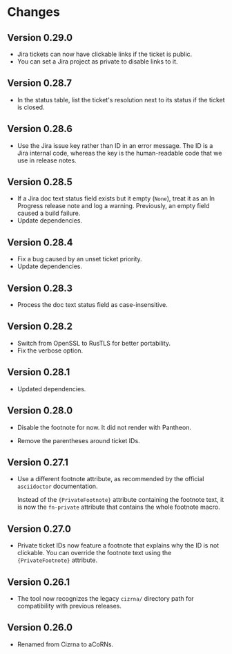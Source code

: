 # Changes

## Version 0.29.0

* Jira tickets can now have clickable links if the ticket is public.
* You can set a Jira project as private to disable links to it.

## Version 0.28.7

* In the status table, list the ticket's resolution next to its status if the ticket is closed.

## Version 0.28.6

* Use the Jira issue key rather than ID in an error message. The ID is a Jira internal code, whereas the key is the human-readable code that we use in release notes.

## Version 0.28.5

* If a Jira doc text status field exists but it empty (`None`), treat it as an In Progress release note and log a warning. Previously, an empty field caused a build failure.
* Update dependencies.

## Version 0.28.4

* Fix a bug caused by an unset ticket priority.
* Update dependencies.

## Version 0.28.3

* Process the doc text status field as case-insensitive.

## Version 0.28.2

* Switch from OpenSSL to RusTLS for better portability.
* Fix the verbose option.

## Version 0.28.1

* Updated dependencies.

## Version 0.28.0

* Disable the footnote for now. It did not render with Pantheon.

* Remove the parentheses around ticket IDs.

## Version 0.27.1

* Use a different footnote attribute, as recommended by the official `asciidoctor` documentation.

  Instead of the `{PrivateFootnote}` attribute containing the footnote text, it is now the `fn-private` attribute that contains the whole footnote macro.

## Version 0.27.0

* Private ticket IDs now feature a footnote that explains why the ID is not clickable. You can override the footnote text using the `{PrivateFootnote}` attribute.

## Version 0.26.1

* The tool now recognizes the legacy `cizrna/` directory path for compatibility with previous releases.

## Version 0.26.0

* Renamed from Cizrna to aCoRNs.
